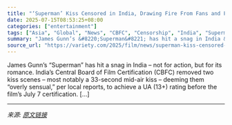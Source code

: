 ```yaml
---
title: "‘Superman’ Kiss Censored in India, Drawing Fire From Fans and Film Community"
date: 2025-07-15T08:53:25+08:00
categories: ["entertainment"]
tags: ["Asia", "Global", "News", "CBFC", "Censorship", "India", "Superman"]
summary: "James Gunn’s &#8220;Superman&#8221; has hit a snag in India &#8211; not for action, but for its romance. India&#8217;s Central Board of Film Certification (CBFC) removed two kiss scenes &#8211; most n"
source_url: "https://variety.com/2025/film/news/superman-kiss-censored-india-1236460431/"
---
```


James Gunn’s &#8220;Superman&#8221; has hit a snag in India &#8211; not for action, but for its romance. India&#8217;s Central Board of Film Certification (CBFC) removed two kiss scenes &#8211; most notably a 33-second mid-air kiss &#8211; deeming them “overly sensual,” per local reports, to achieve a UA (13+) rating before the film’s July 7 certification. [&#8230;]

---

*来源: [原文链接](https://variety.com/2025/film/news/superman-kiss-censored-india-1236460431/)*

